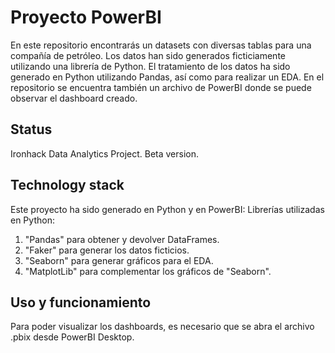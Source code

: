 # Proyecto PowerBI
En este repositorio encontrarás un datasets con diversas tablas para una compañía de petróleo. 
Los datos han sido generados ficticiamente utilizando una librería de Python.
El tratamiento de los datos ha sido generado en Python utilizando Pandas, así como para realizar un EDA.
En el repositorio se encuentra también un archivo de PowerBI donde se puede observar el dashboard creado.
## Status
Ironhack Data Analytics Project. Beta version.

## Technology stack

Este proyecto ha sido generado en Python y en PowerBI:
Librerías utilizadas en Python:

1. "Pandas" para obtener y devolver DataFrames.
2. "Faker" para generar los datos ficticios.
3. "Seaborn" para generar gráficos para el EDA.
4. "MatplotLib" para complementar los gráficos de "Seaborn".

## Uso y funcionamiento

Para poder visualizar los dashboards, es necesario que se abra el archivo .pbix desde PowerBI Desktop.

